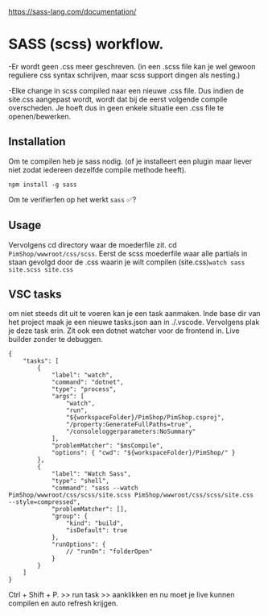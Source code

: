 https://sass-lang.com/documentation/

# SASS (scss) workflow.

-Er wordt geen .css meer geschreven. (in een .scss file kan je wel gewoon reguliere css syntax schrijven, maar scss support dingen als nesting.)

-Elke change in scss compiled naar een nieuwe .css file. Dus indien de site.css aangepast wordt, wordt dat bij de eerst volgende compile overscheden. Je hoeft dus in geen enkele situatie een .css file te openen/bewerken.

## Installation

Om te compilen heb je sass nodig. (of je installeert een plugin maar liever niet zodat iedereen dezelfde compile methode heeft).

```
npm install -g sass

```

Om te verifierfen op het werkt
`sass`
✅?

## Usage

Vervolgens cd directory waar de moederfile zit. cd `PimShop/wwwroot/css/scss`. Eerst de scss moederfile waar alle partials in staan gevolgd door de .css waarin je wilt compilen (site.css)`watch sass site.scss site.css`

## VSC tasks

om niet steeds dit uit te voeren kan je een task aanmaken. Inde base dir van het project maak je een nieuwe tasks.json aan in ./.vscode. Vervolgens plak je deze task erin. Zit ook een dotnet watcher voor de frontend in. Live builder zonder te debuggen.

```
{
	"tasks": [
		{
			"label": "watch",
			"command": "dotnet",
			"type": "process",
			"args": [
				"watch",
				"run",
				"${workspaceFolder}/PimShop/PimShop.csproj",
				"/property:GenerateFullPaths=true",
				"/consoleloggerparameters:NoSummary"
			],
			"problemMatcher": "$msCompile",
			"options": { "cwd": "${workspaceFolder}/PimShop/" }
		},
		{
			"label": "Watch Sass",
			"type": "shell",
			"command": "sass --watch PimShop/wwwroot/css/scss/site.scss PimShop/wwwroot/css/scss/site.css  --style=compressed",
			"problemMatcher": [],
			"group": {
				"kind": "build",
				"isDefault": true
			},
			"runOptions": {
				// "runOn": "folderOpen"
			}
		}
	]
}

```

Ctrl + Shift + P. >> run task >> aanklikken en nu moet je live kunnen compilen en auto refresh krijgen.
